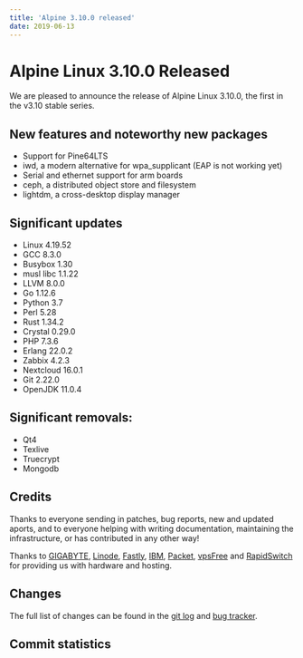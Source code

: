 ```yaml
---
title: 'Alpine 3.10.0 released'
date: 2019-06-13
---
```


Alpine Linux 3.10.0 Released
===========================

We are pleased to announce the release of Alpine Linux 3.10.0, the first in
the v3.10 stable series.

New features and noteworthy new packages
----------------------------------------

* Support for Pine64LTS
* iwd, a modern alternative for wpa_supplicant (EAP is not working yet)
* Serial and ethernet support for arm boards
* ceph, a distributed object store and filesystem
* lightdm, a cross-desktop display manager

Significant updates
-------------------
* Linux 4.19.52
* GCC 8.3.0
* Busybox 1.30
* musl libc 1.1.22
* LLVM 8.0.0
* Go 1.12.6
* Python 3.7
* Perl 5.28
* Rust 1.34.2
* Crystal 0.29.0
* PHP 7.3.6
* Erlang 22.0.2
* Zabbix 4.2.3
* Nextcloud 16.0.1
* Git 2.22.0
* OpenJDK 11.0.4

Significant removals:
---------------------

* Qt4
* Texlive
* Truecrypt
* Mongodb

Credits
-------
Thanks to everyone sending in patches, bug reports, new and updated aports,
and to everyone helping with writing documentation, maintaining the
infrastructure, or has contributed in any other way!

Thanks to [GIGABYTE][1], [Linode][2], [Fastly][3], [IBM][4], [Packet][5],
[vpsFree][6] and [RapidSwitch][7] for providing us with hardware and
hosting.

Changes
-------
The full list of changes can be found in the [git log][8] and [bug tracker][9].


[1]: http://b2b.gigabyte.com/
[2]: https://linode.com
[3]: https://www.fastly.com/
[4]: https://ibm.com/
[5]: https://packet.net/
[6]: https://vpsfree.org
[7]: https://www.rapidswitch.com/
[8]: http://git.alpinelinux.org/cgit/aports/log/?h=v3.10.0
[9]: https://bugs.alpinelinux.org/versions/133


Commit statistics
-----------------
<pre>
</pre>
